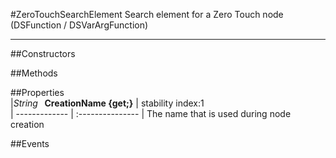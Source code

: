 #ZeroTouchSearchElement
  Search element for a Zero Touch node (DSFunction / DSVarArgFunction) 

---
##Constructors 


##Methods  







##Properties  
|*String* **&nbsp;&nbsp;CreationName {get;}** |  stability index:1  
| ------------- | :--------------- 
|  The name that is used during node creation 

















##Events  


